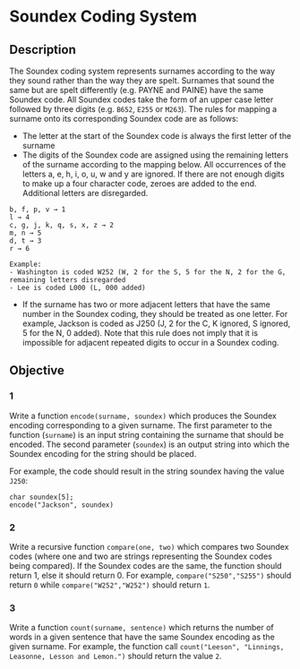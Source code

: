 # Soundex Coding System

## Description

The Soundex coding system represents surnames according to the way they sound rather than the way they are spelt. Surnames that sound the same but are spelt differently (e.g. PAYNE and PAINE) have the same Soundex code.
All Soundex codes take the form of an upper case letter followed by three digits (e.g. `B652`, `E255` or `M263`). The rules for mapping a surname onto its corresponding Soundex code are as follows:
* The letter at the start of the Soundex code is always the first letter of the surname
* The digits of the Soundex code are assigned using the remaining letters of the surname according to the mapping below. All occurrences of the letters a, e, h, i, o, u, w and y are ignored. If there are not enough digits to make up a four character code, zeroes are added to the end. Additional letters are disregarded.
```
b, f, p, v → 1
l → 4
c, g, j, k, q, s, x, z → 2
m, n → 5
d, t → 3
r → 6

Example:
- Washington is coded W252 (W, 2 for the S, 5 for the N, 2 for the G, remaining letters disregarded
- Lee is coded L000 (L, 000 added)
```
* If the surname has two or more adjacent letters that have the same number in the Soundex coding, they should be treated as one letter. For example, Jackson is coded as J250 (J, 2 for the C, K ignored, S ignored, 5 for the N, 0 added). Note that this rule does not imply that it is impossible for adjacent repeated digits to occur in a Soundex coding.

## Objective

### 1
Write a function `encode(surname, soundex)` which produces the Soundex encoding corresponding to a given surname. The first parameter to the function (`surname`) is an input string containing the surname that should be encoded. The second parameter (`soundex`) is an output string into which the Soundex encoding for the string should be placed.

For example, the code should result in the string soundex having the value `J250`:
```
char soundex[5];
encode("Jackson", soundex)
```

### 2
Write a recursive function `compare(one, two)` which compares two Soundex codes (where one and two are strings representing the Soundex codes being compared). If the Soundex codes are the same, the function should return 1, else it should return 0.
For example, `compare("S250","S255")` should return `0` while `compare("W252","W252")`
should return `1`.

### 3
Write a function `count(surname, sentence)` which returns the number of words in a given sentence that have the same Soundex encoding as the given surname.
For example, the function call `count("Leeson", "Linnings, Leasonne, Lesson and Lemon.")` should return the value `2`.